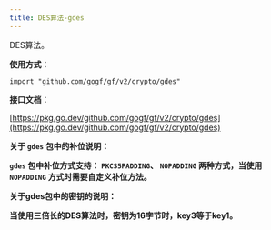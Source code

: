 ```yaml
---
title: DES算法-gdes
---
```


DES算法。

**使用方式**：

```
import "github.com/gogf/gf/v2/crypto/gdes"
```

**接口文档**：

[https://pkg.go.dev/github.com/gogf/gf/v2/crypto/gdes](https://pkg.go.dev/github.com/gogf/gf/v2/crypto/gdes)

**关于 `gdes` 包中的补位说明：**

**`gdes` 包中补位方式支持： `PKCS5PADDING`、 `NOPADDING` 两种方式，当使用 `NOPADDING` 方式时需要自定义补位方法。**

**关于gdes包中的密钥的说明：**

**当使用三倍长的DES算法时，密钥为16字节时，key3等于key1。**